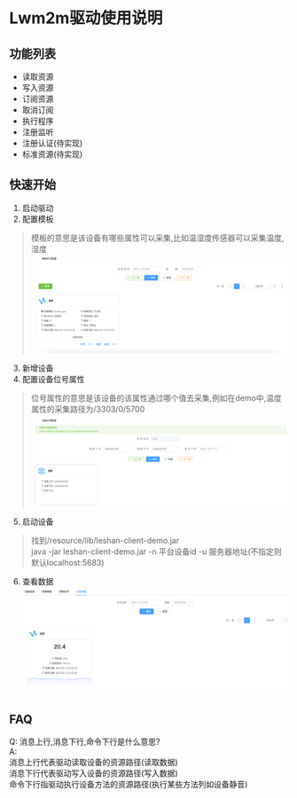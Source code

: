 # Lwm2m驱动使用说明

## 功能列表

- 读取资源
- 写入资源
- 订阅资源
- 取消订阅
- 执行程序
- 注册监听
- 注册认证(待实现)
- 标准资源(待实现)

## 快速开始

1. 启动驱动
2. 配置模板

> 模板的意思是该设备有哪些属性可以采集,比如温湿度传感器可以采集温度,湿度
![配置模板](./images/img.png)

3. 新增设备
4. 配置设备位号属性

> 位号属性的意思是该设备的该属性通过哪个值去采集,例如在demo中,温度属性的采集路径为/3303/0/5700
![配置位号](./images/img_1.png)

5. 启动设备

> 找到/resource/lib/leshan-client-demo.jar  
> java -jar leshan-client-demo.jar -n 平台设备id -u 服务器地址(不指定则默认localhost:5683)

6. 查看数据
   ![查看数据](./images/img_2.png)

## FAQ

Q: 消息上行,消息下行,命令下行是什么意思?  
A:  
消息上行代表驱动读取设备的资源路径(读取数据)  
消息下行代表驱动写入设备的资源路径(写入数据)  
命令下行指驱动执行设备方法的资源路径(执行某些方法列如设备静音)


